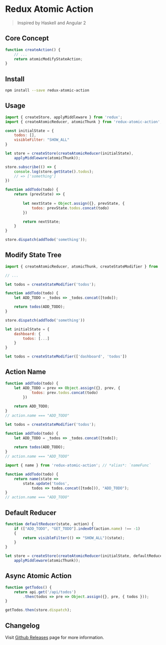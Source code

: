 Redux Atomic Action
===================

> Inspired by Haskell and Angular 2

Core Concept
------------

```javascript
function createAction() {
	// ...
	return atomicModifyStateAction;
}
```

Install
-------

```bash
npm install --save redux-atomic-action
```

Usage
-----

```javascript
import { createStore, applyMiddleware } from 'redux';
import { createAtomicReducer, atomicThunk } from 'redux-atomic-action';

const initialState = {
	todos: [],
	visibleFilter: "SHOW_ALL"
}

let store = createStore(createAtomicReducer(initialState),
	applyMiddleware(atomicThunk));

store.subscribe(() => {
	console.log(store.getState().todos);
	// => ['something']
})

function addTodo(todo) {
	return (prevState) => {
		
		let nextState = Object.assign({}, prevState, {
			todos: prevState.todos.concat(todo)
		})

		return nextState;
	}
}

store.dispatch(addTodo('something'));
```

Modify State Tree
-----------------

```javascript
import { createAtomicReducer, atomicThunk, createStateModifier } from 'redux-atomic-action';

// ...

let todos = createStateModifier('todos');

function addTodo(todo) {
	let ADD_TODO = _todos => _todos.concat([todo]);

	return todos(ADD_TODO);
}

store.dispatch(addTodo('something'))
```

```javascript
let initialState = {
	dashboard: {
		todos: [...]
	}
}

let todos = createStateModifier(['dashboard', 'todos'])
```

Action Name
-----------

```javascript
function addTodo(todo) {
	let ADD_TODO = prev => Object.assign({}, prev, {
			todos: prev.todos.concat(todo)
		})
	
	return ADD_TODO;
}
// action.name === "ADD_TODO"
```

```javascript
let todos = createStateModifier('todos');

function addTodo(todo) {
	let ADD_TODO = _todos => _todos.concat([todo]);
	
	return todos(ADD_TODO);
}
// action.name === "ADD_TODO"
```

```javascript
import { name } from 'redux-atomic-action'; // *alias*: `nameFunc`

function addTodo(todo) {
	return name(state =>
		state.update('todos',
			todos => todos.concat([todo])), "ADD_TODO");
}
// action.name === "ADD_TODO"
```

Default Reducer
---------------

```javascript
function defaultReducer(state, action) {
	if (["ADD_TODO", "GET_TODO"].indexOf(action.name) !== -1)
	{
		return visibleFilter(() => "SHOW_ALL")(state);
	}
}

let store = createStore(createAtomicReducer(initialState, defaultReducer),
	applyMiddleware(atomicThunk));
```

Async Atomic Action
-------------------

```javascript
function getTodos() {
	return api.get('/api/todos')
		.then(todos => pre => Object.assign({}, pre, { todos }));
}

getTodos.then(store.dispatch);
```

Changelog
---------

Visit [Github Releases](https://github.com/clitetailor/redux-atomic-action/releases) page for more information.